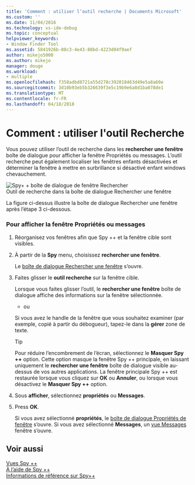 ```yaml
---
title: 'Comment : utiliser l’outil recherche | Documents Microsoft'
ms.custom: ''
ms.date: 11/04/2016
ms.technology: vs-ide-debug
ms.topic: conceptual
helpviewer_keywords:
- Window Finder Tool
ms.assetid: 5841926b-08c3-4e43-88bd-4223d04f9aef
author: mikejo5000
ms.author: mikejo
manager: douge
ms.workload:
- multiple
ms.openlocfilehash: f358adbd8721a55d278c392018463d49e5a8a60e
ms.sourcegitcommit: 3d10b93eb5b326639f3e5c19b9e6a8d1ba078de1
ms.translationtype: MT
ms.contentlocale: fr-FR
ms.lasthandoff: 04/18/2018
---
```

# <a name="how-to-use-the-finder-tool"></a>Comment : utiliser l'outil Recherche
Vous pouvez utiliser l’outil de recherche dans les **rechercher une fenêtre** boîte de dialogue pour afficher la fenêtre Propriétés ou messages. L’outil recherche peut également localiser les fenêtres enfants désactivées et déterminer la fenêtre à mettre en surbrillance si désactivé enfant windows chevauchement.  
  
 ![Spy&#43; &#43; boîte de dialogue de fenêtre Rechercher](../debugger/media/icon_spy--_find.png "Icon_Spy ++ _Find")  
Outil de recherche dans la boîte de dialogue Rechercher une fenêtre  
  
 La figure ci-dessus illustre la boîte de dialogue Rechercher une fenêtre après l’étape 3 ci-dessous.  
  
### <a name="to-display-window-properties-or-messages"></a>Pour afficher la fenêtre Propriétés ou messages  
  
1.  Réorganisez vos fenêtres afin que Spy ++ et la fenêtre cible sont visibles.  
  
2.  À partir de la **Spy** menu, choisissez **rechercher une fenêtre**.  
  
     Le [boîte de dialogue Rechercher une fenêtre](../debugger/find-window-dialog-box.md) s’ouvre.  
  
3.  Faites glisser le **outil recherche** sur la fenêtre cible.  
  
     Lorsque vous faites glisser l’outil, le **rechercher une fenêtre** boîte de dialogue affiche des informations sur la fenêtre sélectionnée.  
  
     - ou  
  
     Si vous avez le handle de la fenêtre que vous souhaitez examiner (par exemple, copié à partir du débogueur), tapez-le dans la **gérer** zone de texte.  
  
    > [!TIP]
    >  Pour réduire l’encombrement de l’écran, sélectionnez le **Masquer Spy ++** option. Cette option masque la fenêtre Spy ++ principale, en laissant uniquement le **rechercher une fenêtre** boîte de dialogue visible au-dessus de vos autres applications. La fenêtre principale Spy ++ est restaurée lorsque vous cliquez sur **OK** ou **Annuler**, ou lorsque vous désactivez le **Masquer Spy ++** option.  
  
4.  Sous **afficher**, sélectionnez **propriétés** ou **Messages**.  
  
5.  Press **OK**.  
  
     Si vous avez sélectionné **propriétés**, le [boîte de dialogue Propriétés de fenêtre](../debugger/window-properties-dialog-box.md) s’ouvre. Si vous avez sélectionné **Messages**, un [vue Messages](../debugger/messages-view.md) fenêtre s’ouvre.  
  
## <a name="see-also"></a>Voir aussi  
 [Vues Spy ++](../debugger/spy-increment-views.md)   
 [À l’aide de Spy ++](../debugger/using-spy-increment.md)   
 [Informations de référence sur Spy++](../debugger/spy-increment-reference.md)